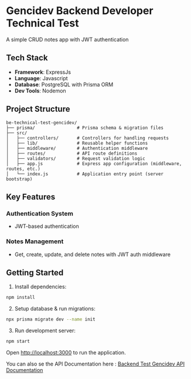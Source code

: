 # Gencidev Backend Developer Technical Test

A simple CRUD notes app with JWT authentication

## Tech Stack

- **Framework**: ExpressJs
- **Language**: Javascript
- **Database**: PostgreSQL with Prisma ORM
- **Dev Tools**: Nodemon

## Project Structure

```
be-technical-test-gencidev/
├── prisma/                # Prisma schema & migration files
├── src/
│   ├── controllers/       # Controllers for handling requests
│   ├── lib/               # Reusable helper functions
│   ├── middleware/        # Authentication middleware
│   ├── routes/            # API route definitions
│   ├── validators/        # Request validation logic
│   ├── app.js             # Express app configuration (middleware, routes, etc.)
│   └── index.js           # Application entry point (server bootstrap)
```


## Key Features

### Authentication System
- JWT-based authentication

### Notes Management
- Get, create, update, and delete notes with JWT auth middleware

## Getting Started

1. Install dependencies:
```bash
npm install
```

2. Setup database & run migrations:
```bash
npx prisma migrate dev --name init
```

3. Run development server:
```bash
npm start
```

Open [http://localhost:3000](http://localhost:3000) to run the application.

You can also se the API Documentation here : 
<a href="https://documenter.getpostman.com/view/28586929/2sB3BLkTbu">Backend Test Gencidev API Documentation</a>
